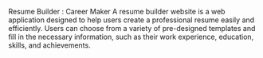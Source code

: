 Resume Builder : Career Maker 
A resume builder website is a web application designed to help users create a professional resume easily and efficiently. Users can choose from a variety of pre-designed templates and fill in the necessary information, such as their work experience, education, skills, and achievements.

